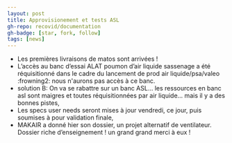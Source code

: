 ```yaml
---
layout: post
title: Approvisionement et tests ASL
gh-repo: recovid/documentation
gh-badge: [star, fork, follow]
tags: [news]
---
```


- Les premières livraisons de matos sont arrivées !
- L’accès au banc d’essai ALAT poumon d’air liquide sassenage a été réquisitionné dans le cadre du lancement de prod air liquide/psa/valeo :frowning2: nous n'aurons pas accès à ce banc.
- solution B: On va se rabattre sur un banc ASL… les ressources en banc asl sont maigres et toutes réquisitionnées par air liquide… mais il y a des bonnes pistes,
- Les specs user needs seront mises à jour vendredi, ce jour,  puis soumises à <Mr Secret>  pour validation finale,
- MAKAIR a donné hier son dossier, un projet alternatif de ventilateur. Dossier riche d’enseignement ! un grand grand merci à eux !

